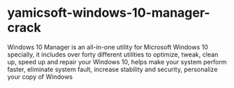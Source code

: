 # yamicsoft-windows-10-manager-crack
Windows 10 Manager is an all-in-one utility for Microsoft Windows 10 specially, it includes over forty different utilities to optimize, tweak, clean up, speed up and repair your Windows 10, helps make your system perform faster, eliminate system fault, increase stability and security, personalize your copy of Windows
